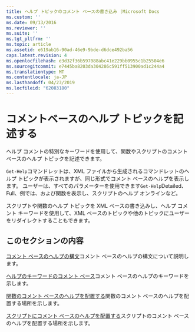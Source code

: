 ```yaml
---
title: ヘルプ トピックのコメント ベースの書き込み |Microsoft Docs
ms.custom: ''
ms.date: 09/13/2016
ms.reviewer: ''
ms.suite: ''
ms.tgt_pltfrm: ''
ms.topic: article
ms.assetid: e619ab16-90ad-46e9-9bde-d6dce492ba56
caps.latest.revision: 4
ms.openlocfilehash: e3d32f36b597088abc41e229bb0955c1b25504e6
ms.sourcegitcommit: e7445ba8203da304286c591ff513900ad1c244a4
ms.translationtype: MT
ms.contentlocale: ja-JP
ms.lasthandoff: 04/23/2019
ms.locfileid: "62083180"
---
```

# <a name="writing-comment-based-help-topics"></a>コメントベースのヘルプ トピックを記述する

ヘルプ コメントの特別なキーワードを使用して、関数やスクリプトのコメント ベースのヘルプ トピックを記述できます。

 `Get-Help`コマンドレットは、XML ファイルから生成されるコマンドレットのヘルプ トピックが表示されますが、同じ形式でコメント ベースのヘルプを表示します。 ユーザーは、すべてのパラメーターを使用できます`Get-Help`Detailed、Full、例では、および関数を表示し、スクリプトのヘルプ オンラインなど。

 スクリプトや関数のヘルプ トピックを XML ベースの書き込みし、ヘルプ コメント キーワードを使用して、XML ベースのトピックや他のトピックにユーザーをリダイレクトすることもできます。

## <a name="in-this-section"></a>このセクションの内容

 [コメント ベースのヘルプの構文](./syntax-of-comment-based-help.md)コメント ベースのヘルプの構文について説明します。

 [ヘルプのキーワードのコメント ベース](./comment-based-help-keywords.md)コメント ベースのヘルプのキーワードを示します。

 [関数のコメント ベースのヘルプを配置する](./placing-comment-based-help-in-functions.md)関数のコメント ベースのヘルプを配置する場所を示します。

 [スクリプトにコメント ベースのヘルプを配置する](./placing-comment-based-help-in-scripts.md)スクリプトのコメント ベースのヘルプを配置する場所を示します。
